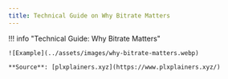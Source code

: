 ```yaml
---
title: Technical Guide on Why Bitrate Matters
---
```


!!! info "Technical Guide: Why Bitrate Matters"

    ![Example](../assets/images/why-bitrate-matters.webp)

    **Source**: [plxplainers.xyz](https://www.plxplainers.xyz/)
